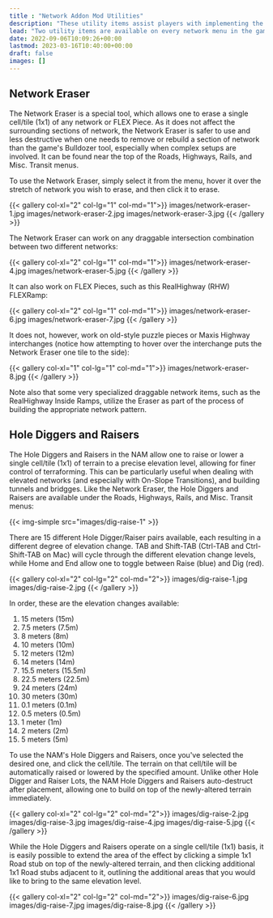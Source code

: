 ```yaml
---
title : "Network Addon Mod Utilities"
description: "These utility items assist players with implementing the enhanced functionality and features of the Network Addon Mod."
lead: "Two utility items are available on every network menu in the game with the NAM: the Network Eraser and the Hole Diggers and Raisers. The former acts as a more refined version of the game's default Bulldozer tool, while the latter allows precise terraforming, useful when working with network grades, tunnels, bridges, and placing On-Slope transitions."
date: 2022-09-06T10:09:26+00:00
lastmod: 2023-03-16T10:40:00+00:00
draft: false
images: []
---
```


## Network Eraser

The Network Eraser is a special tool, which allows one to erase a single cell/tile (1x1) of any network or FLEX Piece. As it does not affect the surrounding sections of network, the Network Eraser is safer to use and less destructive when one needs to remove or rebuild a section of network than the game's Bulldozer tool, especially when complex setups are involved. It can be found near the top of the Roads, Highways, Rails, and Misc. Transit menus.

To use the Network Eraser, simply select it from the menu, hover it over the stretch of network you wish to erase, and then click it to erase.

{{< gallery col-xl="2" col-lg="1" col-md="1">}}
    images/network-eraser-1.jpg
    images/network-eraser-2.jpg
    images/network-eraser-3.jpg
{{< /gallery >}}

The Network Eraser can work on any draggable intersection combination between two different networks:

{{< gallery col-xl="2" col-lg="1" col-md="1">}}
    images/network-eraser-4.jpg
    images/network-eraser-5.jpg
{{< /gallery >}}

It can also work on FLEX Pieces, such as this RealHighway (RHW) FLEXRamp:

{{< gallery col-xl="2" col-lg="1" col-md="1">}}
    images/network-eraser-6.jpg
    images/network-eraser-7.jpg
{{< /gallery >}}

It does not, however, work on old-style puzzle pieces or Maxis Highway interchanges (notice how attempting to hover over the interchange puts the Network Eraser one tile to the side):

{{< gallery col-xl="1" col-lg="1" col-md="1">}}
    images/network-eraser-8.jpg
{{< /gallery >}}

Note also that some very specialized draggable network items, such as the RealHighway Inside Ramps, utilize the Eraser as part of the process of building the appropriate network pattern.

## Hole Diggers and Raisers

The Hole Diggers and Raisers in the NAM allow one to raise or lower a single cell/tile (1x1) of terrain to a precise elevation level, allowing for finer control of terraforming. This can be particularly useful when dealing with elevated networks (and especially with On-Slope Transitions), and building tunnels and bridgges. Like the Network Eraser, the Hole Diggers and Raisers are available under the Roads, Highways, Rails, and Misc. Transit menus:

{{< img-simple src="images/dig-raise-1" >}}

There are 15 different Hole Digger/Raiser pairs available, each resulting in a different degree of elevation change. TAB and Shift-TAB (Ctrl-TAB and Ctrl-Shift-TAB on Mac) will cycle through the different elevation change levels, while Home and End allow one to toggle between Raise (blue) and Dig (red).

{{< gallery col-xl="2" col-lg="2" col-md="2">}}
    images/dig-raise-1.jpg
    images/dig-raise-2.jpg
{{< /gallery >}}

In order, these are the elevation changes available:

1. 15 meters (15m)
2. 7.5 meters (7.5m)
3. 8 meters (8m)
4. 10 meters (10m)
5. 12 meters (12m)
6. 14 meters (14m)
7. 15.5 meters (15.5m)
8. 22.5 meters (22.5m)
9. 24 meters (24m)
10. 30 meters (30m)
11. 0.1 meters (0.1m)
12. 0.5 meters (0.5m)
13. 1 meter (1m)
14. 2 meters (2m)
15. 5 meters (5m)

To use the NAM's Hole Diggers and Raisers, once you've selected the desired one, and click the cell/tile. The terrain on that cell/tile will be automatically raised or lowered by the specified amount. Unlike other Hole Digger and Raiser Lots, the NAM Hole Diggers and Raisers auto-destruct after placement, allowing one to build on top of the newly-altered terrain immediately.

{{< gallery col-xl="2" col-lg="2" col-md="2">}}
    images/dig-raise-2.jpg
    images/dig-raise-3.jpg
    images/dig-raise-4.jpg
    images/dig-raise-5.jpg
{{< /gallery >}}

While the Hole Diggers and Raisers operate on a single cell/tile (1x1) basis, it is easily possible to extend the area of the effect by clicking a simple 1x1 Road stub on top of the newly-altered terrain, and then clicking additional 1x1 Road stubs adjacent to it, outlining the additional areas that you would like to bring to the same elevation level.

{{< gallery col-xl="2" col-lg="2" col-md="2">}}
    images/dig-raise-6.jpg
    images/dig-raise-7.jpg
    images/dig-raise-8.jpg
{{< /gallery >}}